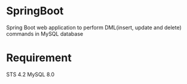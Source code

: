 # SpringBoot
Spring Boot web application to perform DML(insert, update and delete) commands in MySQL database


# Requirement
STS 4.2
MySQL 8.0
